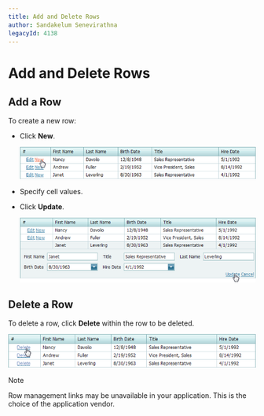 ```yaml
---
title: Add and Delete Rows
author: Sandakelum Senevirathna
legacyId: 4138
---
```

# Add and Delete Rows
## Add a Row
To create a new row:
* Click **New**.
	
	![ASPxGridView_AddDelete](../../../images/img7081.png)
* Specify cell values.
* Click **Update**.
	
	![SaveChanges](../../../images/img7150.png)

## Delete a Row
To delete a row, click **Delete** within the row to be deleted.

![DeleteRow](../../../images/img7149.png)


> [!NOTE]
> Row management links may be unavailable in your application. This is the choice of the application vendor.